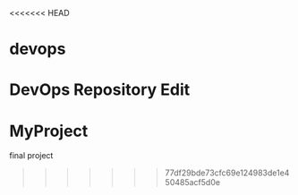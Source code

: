 <<<<<<< HEAD
# devops
DevOps Repository Edit 
=======
# MyProject
final project
>>>>>>> 77df29bde73cfc69e124983de1e450485acf5d0e
